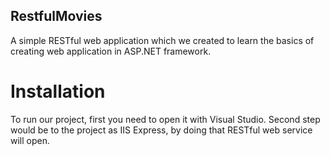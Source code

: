 ## RestfulMovies
A simple RESTful web application which we created to learn the basics of creating web application in ASP.NET framework.

# Installation
To run our project, first you need to open it with Visual Studio. Second step would be to the project as IIS Express, by doing that RESTful web service will open.
